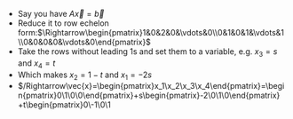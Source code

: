 - Say you have $A\vec{x}=\vec{b}$
- Reduce it to row echelon form:$\Rightarrow\begin{pmatrix}1&0&2&0&\vdots&0\\0&1&0&1&\vdots&1\\0&0&0&0&\vdots&0\end{pmatrix}$
- Take the rows without leading 1s and set them to a variable, e.g. $x_3=s$ and $x_4=t$
- Which makes $x_2=1-t$ and $x_1=-2s$
- $/Rightarrow\vec{x}=\begin{pmatrix}x_1\\x_2\\x_3\\x_4\end{pmatrix}=\begin{pmatrix}0\\1\\0\\0\end{pmatrix}+s\begin{pmatrix}-2\\0\\1\\0\end{pmatrix}+t\begin{pmatrix}0\\-1\\0\\1